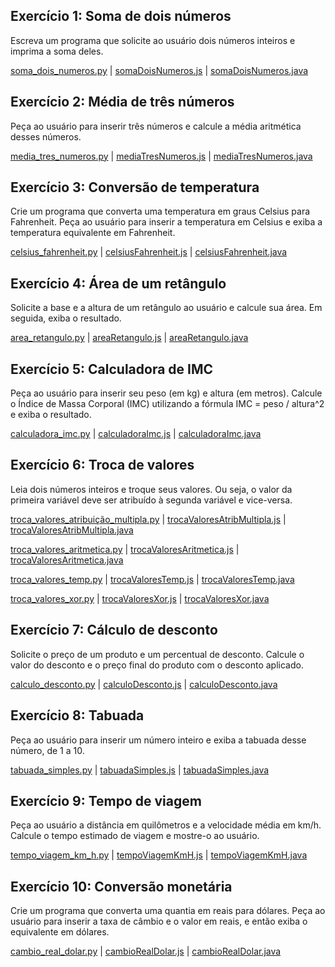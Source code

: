 ## Exercício 1: Soma de dois números
Escreva um programa que solicite ao usuário dois números inteiros e imprima a soma deles.

[soma_dois_numeros.py](../python_programs/soma_dois_numeros.py) | [somaDoisNumeros.js](../javascript_programs/somaDoisNumeros.js) | [somaDoisNumeros.java](../java_programs/somaDoisNumeros.java)

## Exercício 2: Média de três números
Peça ao usuário para inserir três números e calcule a média aritmética desses números.

[media_tres_numeros.py](../python_programs/media_tres_numeros.py) | [mediaTresNumeros.js](../javascript_programs/mediaTresNumeros.js) | [mediaTresNumeros.java](../java_programs/mediaTresNumeros.java)


## Exercício 3: Conversão de temperatura
Crie um programa que converta uma temperatura em graus Celsius para Fahrenheit. Peça ao usuário para inserir a temperatura em Celsius e exiba a temperatura equivalente em Fahrenheit.

[celsius_fahrenheit.py](../python_programs/celsius_fahrenheint.py) | [celsiusFahrenheit.js](../javascript_programs/celsiusFahrenheit.js) | [celsiusFahrenheit.java](../java_programs/celsiusFahrenheit.java)

## Exercício 4: Área de um retângulo
Solicite a base e a altura de um retângulo ao usuário e calcule sua área. Em seguida, exiba o resultado.

[area_retangulo.py](../python_programs/area_retangulo.py) | [areaRetangulo.js](../javascript_programs/areaRetangulo.js) | [areaRetangulo.java](../java_programs/areaRetangulo.java)

## Exercício 5: Calculadora de IMC
Peça ao usuário para inserir seu peso (em kg) e altura (em metros). Calcule o Índice de Massa Corporal (IMC) utilizando a fórmula IMC = peso / altura^2 e exiba o resultado.

[calculadora_imc.py](../python_programs/calculadora_imc.py) | [calculadoraImc.js](../javascript_programs/calculadoraImc.js) | [calculadoraImc.java](../java_programs/calculadoraImc.java)

## Exercício 6: Troca de valores
Leia dois números inteiros e troque seus valores. Ou seja, o valor da primeira variável deve ser atribuído à segunda variável e vice-versa.

[troca_valores_atribuição_multipla.py](../python_programs/troca_valores_atr_mult.py) | [trocaValoresAtribMultipla.js](../javascript_programs/trocaValoresAtrMult.js) | [trocaValoresAtribMultipla.java](../java_programs/trocaValoresAtrMult.java)

[troca_valores_aritmetica.py](../python_programs/troca_valores_aritmetica.py) | [trocaValoresAritmetica.js](../javascript_programs/trocaValoresAritmetica.js) | [trocaValoresAritmetica.java](../java_programs/trocaValoresAritmetica.java)


[troca_valores_temp.py](../python_programs/troca_valores_temp.py) | [trocaValoresTemp.js](../javascript_programs/trocaValoresTemp.js) | [trocaValoresTemp.java](../java_programs/trocaValoresTemp.java)

[troca_valores_xor.py](../python_programs/troca_valores_xor.py) | [trocaValoresXor.js](../javascript_programs/trocaValoresXor.js) | [trocaValoresXor.java](../java_programs/trocaValoresXor.java)


## Exercício 7: Cálculo de desconto
Solicite o preço de um produto e um percentual de desconto. Calcule o valor do desconto e o preço final do produto com o desconto aplicado.

[calculo_desconto.py](../python_programs/calculo_desconto.py) | [calculoDesconto.js](../javascript_programs/calculoDesconto.js) | [calculoDesconto.java](../java_programs/calculoDesconto.java)

## Exercício 8: Tabuada
Peça ao usuário para inserir um número inteiro e exiba a tabuada desse número, de 1 a 10.

[tabuada_simples.py](../python_programs/tabuada_simples.py) | [tabuadaSimples.js](../javascript_programs/tabuadaSimples.js) | [tabuadaSimples.java](../java_programs/tabuadaSimples.java)

## Exercício 9: Tempo de viagem
Peça ao usuário a distância em quilômetros e a velocidade média em km/h. Calcule o tempo estimado de viagem e mostre-o ao usuário.

[tempo_viagem_km_h.py](../python_programs/tempo_viagem_km_h.py) | [tempoViagemKmH.js](../javascript_programs/tempoViagemKmH.js) | [tempoViagemKmH.java](../java_programs/tempoViagemKmH.java)

## Exercício 10: Conversão monetária
Crie um programa que converta uma quantia em reais para dólares. Peça ao usuário para inserir a taxa de câmbio e o valor em reais, e então exiba o equivalente em dólares.

[cambio_real_dolar.py](../python_programs/cambio_real_dolar.py) | [cambioRealDolar.js](../javascript_programs/cambioRealDolar.js) | [cambioRealDolar.java](../java_programs/cambioRealDolar.java)